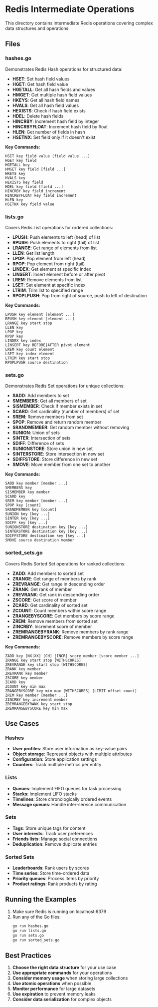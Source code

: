 # Redis Intermediate Operations

This directory contains intermediate Redis operations covering complex data structures and operations.

## Files

### hashes.go
Demonstrates Redis Hash operations for structured data:
- **HSET**: Set hash field values
- **HGET**: Get hash field value
- **HGETALL**: Get all hash fields and values
- **HMGET**: Get multiple hash field values
- **HKEYS**: Get all hash field names
- **HVALS**: Get all hash field values
- **HEXISTS**: Check if hash field exists
- **HDEL**: Delete hash fields
- **HINCRBY**: Increment hash field by integer
- **HINCRBYFLOAT**: Increment hash field by float
- **HLEN**: Get number of fields in hash
- **HSETNX**: Set field only if it doesn't exist

**Key Commands:**
```redis
HSET key field value [field value ...]
HGET key field
HGETALL key
HMGET key field [field ...]
HKEYS key
HVALS key
HEXISTS key field
HDEL key field [field ...]
HINCRBY key field increment
HINCRBYFLOAT key field increment
HLEN key
HSETNX key field value
```

### lists.go
Covers Redis List operations for ordered collections:
- **LPUSH**: Push elements to left (head) of list
- **RPUSH**: Push elements to right (tail) of list
- **LRANGE**: Get range of elements from list
- **LLEN**: Get list length
- **LPOP**: Pop element from left (head)
- **RPOP**: Pop element from right (tail)
- **LINDEX**: Get element at specific index
- **LINSERT**: Insert element before or after pivot
- **LREM**: Remove elements from list
- **LSET**: Set element at specific index
- **LTRIM**: Trim list to specified range
- **RPOPLPUSH**: Pop from right of source, push to left of destination

**Key Commands:**
```redis
LPUSH key element [element ...]
RPUSH key element [element ...]
LRANGE key start stop
LLEN key
LPOP key
RPOP key
LINDEX key index
LINSERT key BEFORE|AFTER pivot element
LREM key count element
LSET key index element
LTRIM key start stop
RPOPLPUSH source destination
```

### sets.go
Demonstrates Redis Set operations for unique collections:
- **SADD**: Add members to set
- **SMEMBERS**: Get all members of set
- **SISMEMBER**: Check if member exists in set
- **SCARD**: Get cardinality (number of members) of set
- **SREM**: Remove members from set
- **SPOP**: Remove and return random member
- **SRANDMEMBER**: Get random member without removing
- **SUNION**: Union of sets
- **SINTER**: Intersection of sets
- **SDIFF**: Difference of sets
- **SUNIONSTORE**: Store union in new set
- **SINTERSTORE**: Store intersection in new set
- **SDIFFSTORE**: Store difference in new set
- **SMOVE**: Move member from one set to another

**Key Commands:**
```redis
SADD key member [member ...]
SMEMBERS key
SISMEMBER key member
SCARD key
SREM key member [member ...]
SPOP key [count]
SRANDMEMBER key [count]
SUNION key [key ...]
SINTER key [key ...]
SDIFF key [key ...]
SUNIONSTORE destination key [key ...]
SINTERSTORE destination key [key ...]
SDIFFSTORE destination key [key ...]
SMOVE source destination member
```

### sorted_sets.go
Covers Redis Sorted Set operations for ranked collections:
- **ZADD**: Add members to sorted set
- **ZRANGE**: Get range of members by rank
- **ZREVRANGE**: Get range in descending order
- **ZRANK**: Get rank of member
- **ZREVRANK**: Get rank in descending order
- **ZSCORE**: Get score of member
- **ZCARD**: Get cardinality of sorted set
- **ZCOUNT**: Count members within score range
- **ZRANGEBYSCORE**: Get members by score range
- **ZREM**: Remove members from sorted set
- **ZINCRBY**: Increment score of member
- **ZREMRANGEBYRANK**: Remove members by rank range
- **ZREMRANGEBYSCORE**: Remove members by score range

**Key Commands:**
```redis
ZADD key [NX|XX] [CH] [INCR] score member [score member ...]
ZRANGE key start stop [WITHSCORES]
ZREVRANGE key start stop [WITHSCORES]
ZRANK key member
ZREVRANK key member
ZSCORE key member
ZCARD key
ZCOUNT key min max
ZRANGEBYSCORE key min max [WITHSCORES] [LIMIT offset count]
ZREM key member [member ...]
ZINCRBY key increment member
ZREMRANGEBYRANK key start stop
ZREMRANGEBYSCORE key min max
```

## Use Cases

### Hashes
- **User profiles**: Store user information as key-value pairs
- **Object storage**: Represent objects with multiple attributes
- **Configuration**: Store application settings
- **Counters**: Track multiple metrics per entity

### Lists
- **Queues**: Implement FIFO queues for task processing
- **Stacks**: Implement LIFO stacks
- **Timelines**: Store chronologically ordered events
- **Message queues**: Handle inter-service communication

### Sets
- **Tags**: Store unique tags for content
- **User interests**: Track user preferences
- **Friends lists**: Manage social connections
- **Deduplication**: Remove duplicate entries

### Sorted Sets
- **Leaderboards**: Rank users by scores
- **Time series**: Store time-ordered data
- **Priority queues**: Process items by priority
- **Product ratings**: Rank products by rating

## Running the Examples

1. Make sure Redis is running on localhost:6379
2. Run any of the Go files:
   ```bash
   go run hashes.go
   go run lists.go
   go run sets.go
   go run sorted_sets.go
   ```

## Best Practices

1. **Choose the right data structure** for your use case
2. **Use appropriate commands** for your operations
3. **Consider memory usage** when storing large collections
4. **Use atomic operations** when possible
5. **Monitor performance** for large datasets
6. **Use expiration** to prevent memory leaks
7. **Consider data serialization** for complex objects

